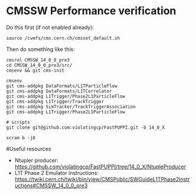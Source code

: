 # CMSSW Performance verification

Do this first (if not enabled already):

```
source /cvmfs/cms.cern.ch/cmsset_default.sh
```

Then do something like this:

```
cmsrel CMSSW_14_0_0_pre3
cd CMSSW_14_0_0_pre3/src/
cmsenv && git cms-init
```

```
cmsenv
git cms-addpkg DataFormats/L1TParticleFlow
git cms-addpkg DataFormats/L1TCorrelator
git cms-addpkg L1Trigger/Phase2L1ParticleFlow
git cms-addpkg L1Trigger/TrackTrigger
git cms-addpkg SimTracker/TrackTriggerAssociation
git cms-addpkg L1Trigger/Phase2L1ParticleFlow
```

```
# scripts
git clone git@github.com:violatingcp/FastPUPPI.git -b 14_0_X

scram b -j8
```

#Useful resources

* Ntupler producer: https://github.com/violatingcp/FastPUPPI/tree/14_0_X/NtupleProducer
* L1T Phase 2 Emulator instructions: https://twiki.cern.ch/twiki/bin/view/CMSPublic/SWGuideL1TPhase2Instructions#CMSSW_14_0_0_pre3